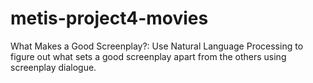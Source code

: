 # metis-project4-movies
What Makes a Good Screenplay?: Use Natural Language Processing to figure out what sets a good screenplay apart from the others using screenplay dialogue. 
